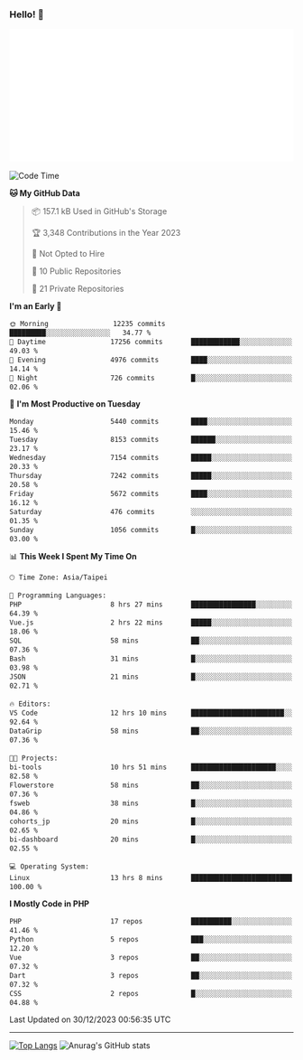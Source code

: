 ### Hello! 👋

![Metrics](/metrics.classic.svg)

<!--START_SECTION:waka-->
![Code Time](http://img.shields.io/badge/Code%20Time-988%20hrs%2011%20mins-blue)

**🐱 My GitHub Data** 

> 📦 157.1 kB Used in GitHub's Storage 
 > 
> 🏆 3,348 Contributions in the Year 2023
 > 
> 🚫 Not Opted to Hire
 > 
> 📜 10 Public Repositories 
 > 
> 🔑 21 Private Repositories 
 > 
**I'm an Early 🐤** 

```text
🌞 Morning                12235 commits       █████████░░░░░░░░░░░░░░░░   34.77 % 
🌆 Daytime                17256 commits       ████████████░░░░░░░░░░░░░   49.03 % 
🌃 Evening                4976 commits        ████░░░░░░░░░░░░░░░░░░░░░   14.14 % 
🌙 Night                  726 commits         █░░░░░░░░░░░░░░░░░░░░░░░░   02.06 % 
```
📅 **I'm Most Productive on Tuesday** 

```text
Monday                   5440 commits        ████░░░░░░░░░░░░░░░░░░░░░   15.46 % 
Tuesday                  8153 commits        ██████░░░░░░░░░░░░░░░░░░░   23.17 % 
Wednesday                7154 commits        █████░░░░░░░░░░░░░░░░░░░░   20.33 % 
Thursday                 7242 commits        █████░░░░░░░░░░░░░░░░░░░░   20.58 % 
Friday                   5672 commits        ████░░░░░░░░░░░░░░░░░░░░░   16.12 % 
Saturday                 476 commits         ░░░░░░░░░░░░░░░░░░░░░░░░░   01.35 % 
Sunday                   1056 commits        █░░░░░░░░░░░░░░░░░░░░░░░░   03.00 % 
```


📊 **This Week I Spent My Time On** 

```text
🕑︎ Time Zone: Asia/Taipei

💬 Programming Languages: 
PHP                      8 hrs 27 mins       ████████████████░░░░░░░░░   64.39 % 
Vue.js                   2 hrs 22 mins       █████░░░░░░░░░░░░░░░░░░░░   18.06 % 
SQL                      58 mins             ██░░░░░░░░░░░░░░░░░░░░░░░   07.36 % 
Bash                     31 mins             █░░░░░░░░░░░░░░░░░░░░░░░░   03.98 % 
JSON                     21 mins             █░░░░░░░░░░░░░░░░░░░░░░░░   02.71 % 

🔥 Editors: 
VS Code                  12 hrs 10 mins      ███████████████████████░░   92.64 % 
DataGrip                 58 mins             ██░░░░░░░░░░░░░░░░░░░░░░░   07.36 % 

🐱‍💻 Projects: 
bi-tools                 10 hrs 51 mins      █████████████████████░░░░   82.58 % 
Flowerstore              58 mins             ██░░░░░░░░░░░░░░░░░░░░░░░   07.36 % 
fsweb                    38 mins             █░░░░░░░░░░░░░░░░░░░░░░░░   04.86 % 
cohorts_jp               20 mins             █░░░░░░░░░░░░░░░░░░░░░░░░   02.65 % 
bi-dashboard             20 mins             █░░░░░░░░░░░░░░░░░░░░░░░░   02.55 % 

💻 Operating System: 
Linux                    13 hrs 8 mins       █████████████████████████   100.00 % 
```

**I Mostly Code in PHP** 

```text
PHP                      17 repos            ██████████░░░░░░░░░░░░░░░   41.46 % 
Python                   5 repos             ███░░░░░░░░░░░░░░░░░░░░░░   12.20 % 
Vue                      3 repos             ██░░░░░░░░░░░░░░░░░░░░░░░   07.32 % 
Dart                     3 repos             ██░░░░░░░░░░░░░░░░░░░░░░░   07.32 % 
CSS                      2 repos             █░░░░░░░░░░░░░░░░░░░░░░░░   04.88 % 
```




 Last Updated on 30/12/2023 00:56:35 UTC
<!--END_SECTION:waka-->

<hr>

<span style="display:inline-block">[![Top Langs](https://github-readme-stats.vercel.app/api/top-langs/?username=maureendadap&layout=compact&theme=transparent)](https://github.com/anuraghazra/github-readme-stats)</span>
<span style="display:inline-block">![Anurag's GitHub stats](https://github-readme-stats.vercel.app/api?username=maureendadap&show_icons=true&theme=transparent&count_private=true)</span>

<!--
**MaureenDadap/maureendadap** is a ✨ _special_ ✨ repository because its `README.md` (this file) appears on your GitHub profile.

Here are some ideas to get you started:

- 🔭 I’m currently working on ...
- 🌱 I’m currently learning ...
- 👯 I’m looking to collaborate on ...
- 🤔 I’m looking for help with ...
- 💬 Ask me about ...
- 📫 How to reach me: ...
- 😄 Pronouns: ...
- ⚡ Fun fact: ...
-->
